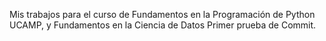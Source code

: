 Mis trabajos para el curso de Fundamentos en la Programación de Python UCAMP, y Fundamentos en la Ciencia de Datos
Primer prueba de Commit.
